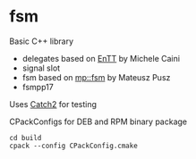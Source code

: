 # fsm

Basic C++ library

- delegates based on  [EnTT](https://github.com/skypjack/entt) by Michele Caini 
- signal slot
- fsm based on [mp::fsm](https://github.com/mpusz/fsm-variant) by Mateusz Pusz
- fsmpp17 
  

Uses [Catch2](https://github.com/catchorg/Catch2) for testing

CPackConfigs for DEB and RPM binary package

    cd build
    cpack --config CPackConfig.cmake